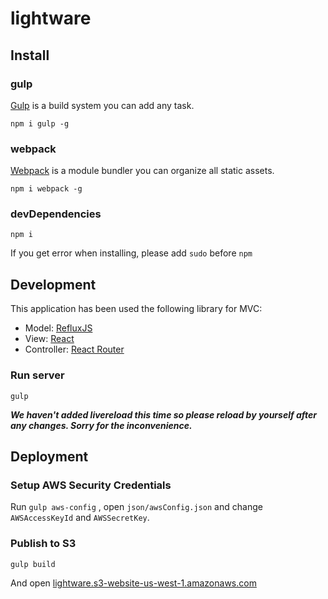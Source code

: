 # lightware

## Install

### gulp

[Gulp](http://gulpjs.com/) is a build system you can add any task.

```npm i gulp -g```

### webpack

[Webpack](http://webpack.github.io/) is a module bundler you can organize all static assets.

```npm i webpack -g```

### devDependencies

```npm i```

If you get error when installing, please add ```sudo``` before ```npm```

## Development

This application has been used the following library for MVC:

- Model: [RefluxJS](https://github.com/spoike/refluxjs)
- View: [React](https://facebook.github.io/react/)
- Controller: [React Router](https://github.com/rackt/react-router)

### Run server

```gulp```


***We haven't added livereload this time so please reload by yourself after any changes. Sorry for the inconvenience.***


## Deployment

### Setup AWS Security Credentials

Run ```gulp aws-config``` , open ```json/awsConfig.json``` and change ```AWSAccessKeyId``` and ```AWSSecretKey```.


### Publish to S3


```gulp build```

And open [lightware.s3-website-us-west-1.amazonaws.com](http://lightware.s3-website-us-west-1.amazonaws.com)